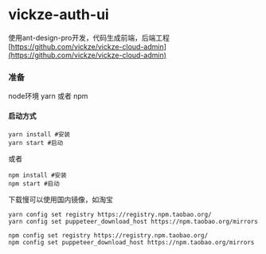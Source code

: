 # vickze-auth-ui

使用ant-design-pro开发，代码生成前端，后端工程 [https://github.com/vickze/vickze-cloud-admin](https://github.com/vickze/vickze-cloud-admin)

### 准备

node环境 yarn 或者 npm 

#### 启动方式

```
yarn install #安装
yarn start #启动
```
或者

```
npm install #安装
npm start #启动
```

下载慢可以使用国内镜像，如淘宝

```
yarn config set registry https://registry.npm.taobao.org/
yarn config set puppeteer_download_host https://npm.taobao.org/mirrors

npm config set registry https://registry.npm.taobao.org/
npm config set puppeteer_download_host https://npm.taobao.org/mirrors
```